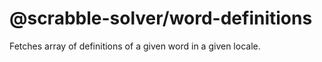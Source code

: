 # @scrabble-solver/word-definitions

Fetches array of definitions of a given word in a given locale.
